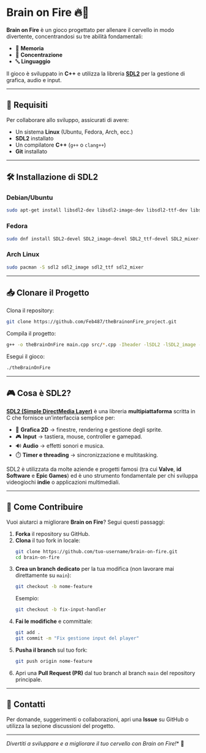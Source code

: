 # Brain on Fire 🔥🧠

**Brain on Fire** è un gioco progettato per allenare il cervello in modo divertente, concentrandosi su tre abilità fondamentali:
- 🧩 **Memoria**
- 🎯 **Concentrazione**
- 🔤 **Linguaggio**

Il gioco è sviluppato in **C++** e utilizza la libreria **[SDL2](https://www.libsdl.org/)** per la gestione di grafica, audio e input.  

---

## 📌 Requisiti

Per collaborare allo sviluppo, assicurati di avere:  
- Un sistema **Linux** (Ubuntu, Fedora, Arch, ecc.)  
- **SDL2** installato  
- Un compilatore **C++** (`g++` o `clang++`)  
- **Git** installato  

---

## 🛠️ Installazione di SDL2

### Debian/Ubuntu
```bash
sudo apt-get install libsdl2-dev libsdl2-image-dev libsdl2-ttf-dev libsdl2-mixer-dev
```

### Fedora
```bash
sudo dnf install SDL2-devel SDL2_image-devel SDL2_ttf-devel SDL2_mixer-devel
```

### Arch Linux
```bash
sudo pacman -S sdl2 sdl2_image sdl2_ttf sdl2_mixer
```

---

## 📥 Clonare il Progetto

Clona il repository:  
```bash
git clone https://github.com/Feb487/theBrainonFire_project.git
```

Compila il progetto:  
```bash
g++ -o theBrainOnFire main.cpp src/*.cpp -Iheader -lSDL2 -lSDL2_image -lSDL2_mixer -lSDL2_ttf
```

Esegui il gioco:  
```bash
./theBrainOnFire
```

---

## 🎮 Cosa è SDL2?

**[SDL2 (Simple DirectMedia Layer)](https://www.libsdl.org/)** è una libreria **multipiattaforma** scritta in C che fornisce un’interfaccia semplice per:  
- 🎨 **Grafica 2D** → finestre, rendering e gestione degli sprite.  
- 🎮 **Input** → tastiera, mouse, controller e gamepad.  
- 🔊 **Audio** → effetti sonori e musica.  
- ⏱️ **Timer e threading** → sincronizzazione e multitasking.  

SDL2 è utilizzata da molte aziende e progetti famosi (tra cui **Valve**, **id Software** e **Epic Games**) ed è uno strumento fondamentale per chi sviluppa videogiochi **indie** o applicazioni multimediali.  

---

## 🤝 Come Contribuire

Vuoi aiutarci a migliorare **Brain on Fire**? Segui questi passaggi:  

1. **Forka** il repository su GitHub.  
2. **Clona** il tuo fork in locale:  
   ```bash
   git clone https://github.com/tuo-username/brain-on-fire.git
   cd brain-on-fire
   ```
3. **Crea un branch dedicato** per la tua modifica (non lavorare mai direttamente su `main`):  
   ```bash
   git checkout -b nome-feature
   ```
   Esempio:  
   ```bash
   git checkout -b fix-input-handler
   ```
4. **Fai le modifiche** e committale:  
   ```bash
   git add .
   git commit -m "Fix gestione input del player"
   ```
5. **Pusha il branch** sul tuo fork:  
   ```bash
   git push origin nome-feature
   ```
6. Apri una **Pull Request (PR)** dal tuo branch al branch `main` del repository principale.  

---

## 📧 Contatti
Per domande, suggerimenti o collaborazioni, apri una **Issue** su GitHub o utilizza la sezione discussioni del progetto.

---

*Divertiti a sviluppare e a migliorare il tuo cervello con Brain on Fire!** 🚀
